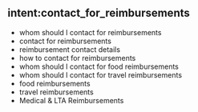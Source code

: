## intent:contact_for_reimbursements
- whom should I contact for reimbursements
- contact for reimbursements
- reimbursement contact details
- how to contact for reimbursements
- whom should I contact for food reimbursements
- whom should I contact for travel reimbursements
- food reimbursements
- travel reimbursements
- Medical & LTA Reimbursements


